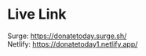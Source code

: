 # Live Link

Surge: https://donatetoday.surge.sh/ <br />
Netlify: https://donatetoday1.netlify.app/ <br />
